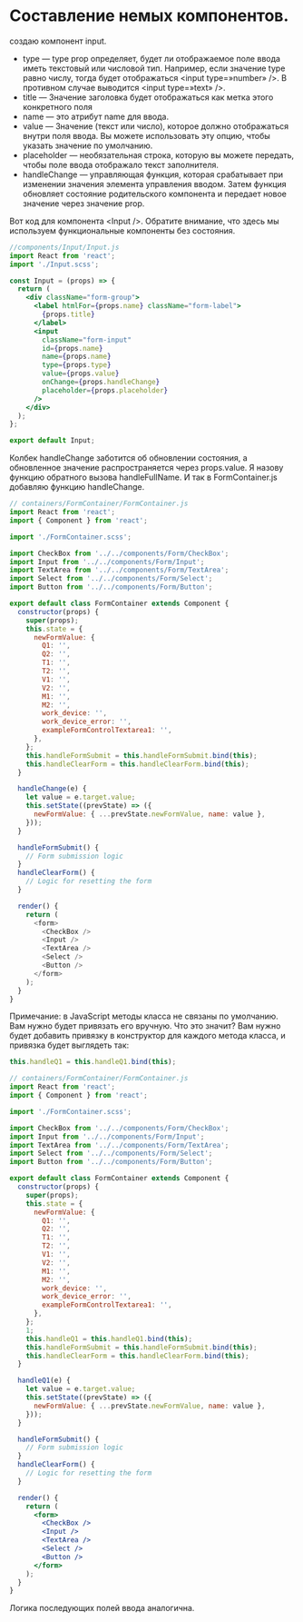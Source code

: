 # Составление немых компонентов.

создаю компонент input.

- type — type prop определяет, будет ли отображаемое поле ввода иметь текстовый или числовой тип. Например, если значение type равно числу, тогда будет отображаться \<input type=»number» />. В противном случае выводится \<input type=»text» />.
- title — Значение заголовка будет отображаться как метка этого конкретного поля
- name — это атрибут name для ввода.
- value — Значение (текст или число), которое должно отображаться внутри поля ввода. Вы можете использовать эту опцию, чтобы указать значение по умолчанию.
- placeholder — необязательная строка, которую вы можете передать, чтобы поле ввода отображало текст заполнителя.
- handleChange — управляющая функция, которая срабатывает при изменении значения элемента управления вводом. Затем функция обновляет состояние родительского компонента и передает новое значение через значение prop.

Вот код для компонента \<Input />. Обратите внимание, что здесь мы используем функциональные компоненты без состояния.

```jsx
//components/Input/Input.js
import React from 'react';
import './Input.scss';

const Input = (props) => {
  return (
    <div className="form-group">
      <label htmlFor={props.name} className="form-label">
        {props.title}
      </label>
      <input
        className="form-input"
        id={props.name}
        name={props.name}
        type={props.type}
        value={props.value}
        onChange={props.handleChange}
        placeholder={props.placeholder}
      />
    </div>
  );
};

export default Input;
```

Колбек handleChange заботится об обновлении состояния, а обновленное значение распространяется через props.value. Я назову функцию обратного вызова handleFullName. И так в FormContainer.js добавляю функцию handleChange.

```js
// containers/FormContainer/FormContainer.js
import React from 'react';
import { Component } from 'react';

import './FormContainer.scss';

import CheckBox from '../../components/Form/CheckBox';
import Input from '../../components/Form/Input';
import TextArea from '../../components/Form/TextArea';
import Select from '../../components/Form/Select';
import Button from '../../components/Form/Button';

export default class FormContainer extends Component {
  constructor(props) {
    super(props);
    this.state = {
      newFormValue: {
        Q1: '',
        Q2: '',
        T1: '',
        T2: '',
        V1: '',
        V2: '',
        M1: '',
        M2: '',
        work_device: '',
        work_device_error: '',
        exampleFormControlTextarea1: '',
      },
    };
    this.handleFormSubmit = this.handleFormSubmit.bind(this);
    this.handleClearForm = this.handleClearForm.bind(this);
  }

  handleChange(e) {
    let value = e.target.value;
    this.setState((prevState) => ({
      newFormValue: { ...prevState.newFormValue, name: value },
    }));
  }

  handleFormSubmit() {
    // Form submission logic
  }
  handleClearForm() {
    // Logic for resetting the form
  }

  render() {
    return (
      <form>
        <CheckBox />
        <Input />
        <TextArea />
        <Select />
        <Button />
      </form>
    );
  }
}
```

Примечание: в JavaScript методы класса не связаны по умолчанию. Вам нужно будет привязать его вручную. Что это значит? Вам нужно будет добавить привязку в конструктор для каждого метода класса, и привязка будет выглядеть так:

```jsx
this.handleQ1 = this.handleQ1.bind(this);
```

```jsx
// containers/FormContainer/FormContainer.js
import React from 'react';
import { Component } from 'react';

import './FormContainer.scss';

import CheckBox from '../../components/Form/CheckBox';
import Input from '../../components/Form/Input';
import TextArea from '../../components/Form/TextArea';
import Select from '../../components/Form/Select';
import Button from '../../components/Form/Button';

export default class FormContainer extends Component {
  constructor(props) {
    super(props);
    this.state = {
      newFormValue: {
        Q1: '',
        Q2: '',
        T1: '',
        T2: '',
        V1: '',
        V2: '',
        M1: '',
        M2: '',
        work_device: '',
        work_device_error: '',
        exampleFormControlTextarea1: '',
      },
    };
    1;
    this.handleQ1 = this.handleQ1.bind(this);
    this.handleFormSubmit = this.handleFormSubmit.bind(this);
    this.handleClearForm = this.handleClearForm.bind(this);
  }

  handleQ1(e) {
    let value = e.target.value;
    this.setState((prevState) => ({
      newFormValue: { ...prevState.newFormValue, name: value },
    }));
  }

  handleFormSubmit() {
    // Form submission logic
  }
  handleClearForm() {
    // Logic for resetting the form
  }

  render() {
    return (
      <form>
        <CheckBox />
        <Input />
        <TextArea />
        <Select />
        <Button />
      </form>
    );
  }
}
```

Логика последующих полей ввода аналогична.
